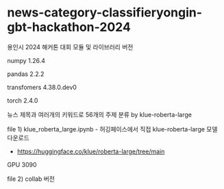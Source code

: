 # news-category-classifieryongin-gbt-hackathon-2024
용인시 2024 해커톤 대회 
모듈 및 라이브러리 버전

numpy 1.26.4

pandas 2.2.2

transfomers 4.38.0.dev0

torch 2.4.0


뉴스 제목과 여러개의 키워드로 56개의 주제 분류 by klue-roberta-large

file 1)
klue_roberta_large.ipynb - 허깅페이스에서 직접 klue-roberta-large 모델 다운로드
- https://huggingface.co/klue/roberta-large/tree/main
  
GPU 3090

file 2)
collab 버전
